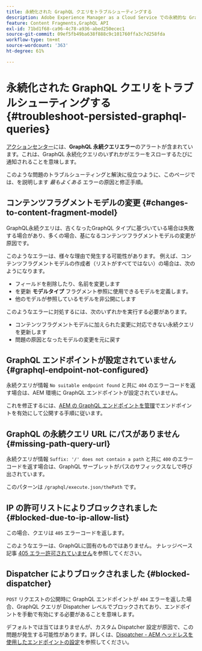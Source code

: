 ```yaml
---
title: 永続化された GraphQL クエリをトラブルシューティングする
description: Adobe Experience Manager as a Cloud Service での永続的な GraphQL クエリの問題をトラブルシューティングする方法を説明します。
feature: Content Fragments,GraphQL API
exl-id: 71bd1f68-ca96-4c78-a936-abed250ecec1
source-git-commit: 09ef5fb49ba638f888c9c101760ffa3c7d258fda
workflow-type: tm+mt
source-wordcount: '363'
ht-degree: 61%

---
```


# 永続化された GraphQL クエリをトラブルシューティングする {#troubleshoot-persisted-graphql-queries}

[アクションセンター](/help/operations/actions-center.md)には、**GraphQL 永続クエリエラー**&#x200B;のアラートが含まれています。これは、GraphQL 永続化クエリのいずれかがエラーをスローするたびに通知されることを意味します。

このような問題のトラブルシューティングと解決に役立つように、このページでは、を説明します *最もよくある* エラーの原因と修正手順。

## コンテンツフラグメントモデルの変更 {#changes-to-content-fragment-model}

GraphQL永続クエリは、古くなったGraphQL タイプに基づいている場合は失敗する場合があり、多くの場合、基になるコンテンツフラグメントモデルの変更が原因です。

このようなエラーは、様々な理由で発生する可能性があります。 例えば、コンテンツフラグメントモデルの作成者（リストがすべてではない）の場合は、次のようになります。

* フィールドを削除したり、名前を変更します
* を更新 **モデルタイプ** フラグメント参照に使用できるモデルを定義します。
* 他のモデルが参照しているモデルを非公開にします

このようなエラーに対処するには、次のいずれかを実行する必要があります。

* コンテンツフラグメントモデルに加えられた変更に対応できない永続クエリを更新します
* 問題の原因となったモデルの変更を元に戻す

## GraphQL エンドポイントが設定されていません {#graphql-endpoint-not-configured}

永続クエリが情報 `No suitable endpoint found` と共に `404` のエラーコードを返す場合は、AEM 環境に GraphQL エンドポイントが設定されていません。

これを修正するには、[AEM の GraphQL エンドポイントを管理](/help/headless/graphql-api/graphql-endpoint.md)でエンドポイントを有効にして公開する手順に従います。

## GraphQL の永続クエリ URL にパスがありません {#missing-path-query-url}

永続クエリが情報 `Suffix: '/' does not contain a path` と共に `400` のエラーコードを返す場合は、GraphQL サーブレットがパスのサフィックスなしで呼び出されています。

このパターンは `/graphql/execute.json/thePath` です。

## IP の許可リストによりブロックされました {#blocked-due-to-ip-allow-list}

この場合、クエリは `405` エラーコードを返します。

このようなエラーは、GraphQLに固有のものではありません。 ナレッジベース記事 [405 エラー許可されていません](https://experienceleague.adobe.com/en/docs/experience-cloud-kcs/kbarticles/ka-20824)を参照してください。

## Dispatcher によりブロックされました {#blocked-dispatcher}

`POST` リクエストの公開時に GraphQL エンドポイントが `404` エラーを返した場合、GraphQL クエリが Dispatcher レベルでブロックされており、エンドポイントを手動で有効にする必要があることを意味します。

デフォルトでは当てはまりませんが、カスタム Dispatcher 設定が原因で、この問題が発生する可能性があります。詳しくは、[Dispatcher - AEM ヘッドレスを使用したエンドポイントの設定](/help/headless/deployment/dispatcher.md)を参照してください。
